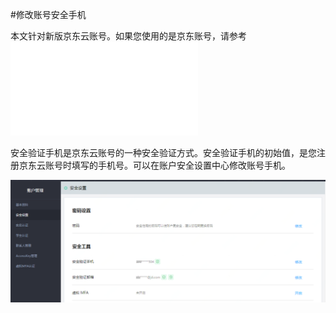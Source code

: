 #修改账号安全手机

本文针对新版京东云账号。如果您使用的是京东账号，请参考 ![](../../../../Change-The-Phone-Number.md)

安全验证手机是京东云账号的一种安全验证方式。安全验证手机的初始值，是您注册京东云账号时填写的手机号。可以在账户安全设置中心修改账号手机。

![](../../../image/User/Account%20Management/Change%20your%20phone%20number/新安全设置.png)
